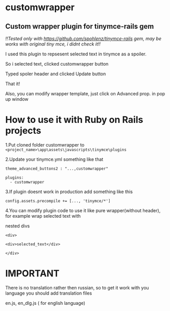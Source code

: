 customwrapper
=============
Custom wrapper plugin for tinymce-rails gem
---------------------------------------------

*!!Tested only with https://github.com/spohlenz/tinymce-rails gem, may be works with original tiny mce, i didnt check it!!*


I used this plugin to repsesent selected  text in tinymce as a spoiler.

So i selected text, clicked customwrapper button

Typed spoler header and clicked Update button

That it!

Also, you can modify wrapper template, just  click on Advanced prop. in pop up window



How to use it with Ruby on Rails projects
=============
1.Put cloned folder customwrapper to ```<project_name>\app\assets\javascripts\tinymce\plugins```

2.Update your tinymce.yml something like that
  ```
  theme_advanced_buttons2 : "...,customwrapper"

  plugins:
    - customwrapper

  ```

3.If plugin doesnt work in production add something like this
```
config.assets.precompile += [..., 'tinymce/*']
```

4.You can modify plugin code to use it like pure wrapper(without header), for example wrap selected text with

nested divs
```
<div>

<div>selected_text</div>

</div>
```


IMPORTANT
=====
There is no translation rather then russian, so to get it work with you language you should add translation files

en.js, en_dlg.js ( for english language)



